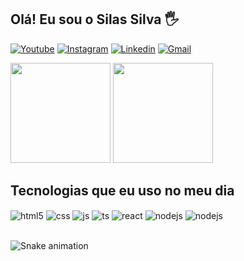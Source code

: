 ## Olá! Eu sou o Silas Silva 🖐️

[![Youtube](https://img.shields.io/badge/YouTube-FF0000?style=for-the-badge&logo=youtube&logoColor=white)](colocarLinkDepois.colocar)
[![Instagram](https://img.shields.io/badge/Instagram-E4405F?style=for-the-badge&logo=instagram&logoColor=white)](colocarLinkDepois.colocar)
[![Linkedin](https://img.shields.io/badge/LinkedIn-0077B5?style=for-the-badge&logo=linkedin&logoColor=white)](colocarLinkDepois.colocar)
[![Gmail](https://img.shields.io/badge/Gmail-D14836?style=for-the-badge&logo=gmail&logoColor=white)](colocarLinkDepois.colocar)

<img height="160em" src="https://github-readme-stats.vercel.app/api?username=silas-silva&show_icons=true&theme=dark&include_all_commits=true&count_private=true"/> <img height="160em" src="https://github-readme-stats.vercel.app/api/top-langs/?username=silas-silva&layout=compact&langs_count=7&theme=dark"/>

## Tecnologias que eu uso no meu dia

<div style="display: inline_block">
  <img align="center" alt="html5" src="https://img.shields.io/badge/HTML5-E34F26?style=for-the-badge&logo=html5&logoColor=white" />
  <img align="center" alt="css" src="https://img.shields.io/badge/CSS3-1572B6?style=for-the-badge&logo=css3&logoColor=white" />
  <img align="center" alt="js" src="https://img.shields.io/badge/JavaScript-F7DF1E?style=for-the-badge&logo=javascript&logoColor=black" />
  <img align="center" alt="ts" src="https://img.shields.io/badge/TypeScript-007ACC?style=for-the-badge&logo=typescript&logoColor=white" />
  <img align="center" alt="react" src="https://img.shields.io/badge/React-20232A?style=for-the-badge&logo=react&logoColor=61DAFB" />
  <img align="center" alt="nodejs" src="https://img.shields.io/badge/Node.js-43853D?style=for-the-badge&logo=node.js&logoColor=white" />
  <img align="center" alt="nodejs" src="https://img.shields.io/badge/React_Native-20232A?style=for-the-badge&logo=react&logoColor=61DAFB" />
</div><br/>

![Snake animation](https://github.com/silas-silva/silas-silva/blob/output/github-contribution-grid-snake.svg)
